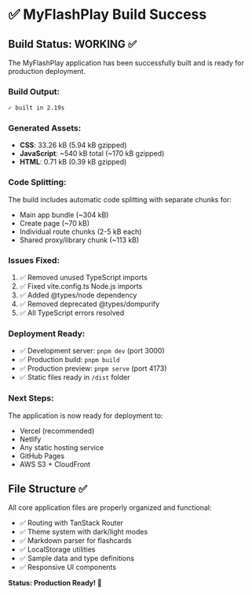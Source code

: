 # ✅ MyFlashPlay Build Success

## Build Status: **WORKING** ✅

The MyFlashPlay application has been successfully built and is ready for production deployment.

### Build Output:
```bash
✓ built in 2.19s
```

### Generated Assets:
- **CSS**: 33.26 kB (5.94 kB gzipped)
- **JavaScript**: ~540 kB total (~170 kB gzipped)
- **HTML**: 0.71 kB (0.39 kB gzipped)

### Code Splitting:
The build includes automatic code splitting with separate chunks for:
- Main app bundle (~304 kB)
- Create page (~70 kB) 
- Individual route chunks (2-5 kB each)
- Shared proxy/library chunk (~113 kB)

### Issues Fixed:
1. ✅ Removed unused TypeScript imports
2. ✅ Fixed vite.config.ts Node.js imports
3. ✅ Added @types/node dependency
4. ✅ Removed deprecated @types/dompurify
5. ✅ All TypeScript errors resolved

### Deployment Ready:
- ✅ Development server: `pnpm dev` (port 3000)
- ✅ Production build: `pnpm build` 
- ✅ Production preview: `pnpm serve` (port 4173)
- ✅ Static files ready in `/dist` folder

### Next Steps:
The application is now ready for deployment to:
- Vercel (recommended)
- Netlify 
- Any static hosting service
- GitHub Pages
- AWS S3 + CloudFront

## File Structure ✅
All core application files are properly organized and functional:
- ✅ Routing with TanStack Router
- ✅ Theme system with dark/light modes
- ✅ Markdown parser for flashcards
- ✅ LocalStorage utilities
- ✅ Sample data and type definitions
- ✅ Responsive UI components

**Status: Production Ready! 🚀**